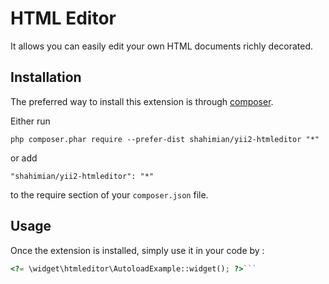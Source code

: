 HTML Editor
===========
It allows you can easily edit your own HTML documents richly decorated.

Installation
------------

The preferred way to install this extension is through [composer](http://getcomposer.org/download/).

Either run

```
php composer.phar require --prefer-dist shahimian/yii2-htmleditor "*"
```

or add

```
"shahimian/yii2-htmleditor": "*"
```

to the require section of your `composer.json` file.


Usage
-----

Once the extension is installed, simply use it in your code by  :

```php
<?= \widget\htmleditor\AutoloadExample::widget(); ?>```